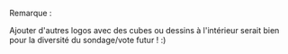 Remarque : 

Ajouter d'autres logos avec des cubes ou dessins à l'intérieur serait bien pour la diversité du sondage/vote futur ! :)
